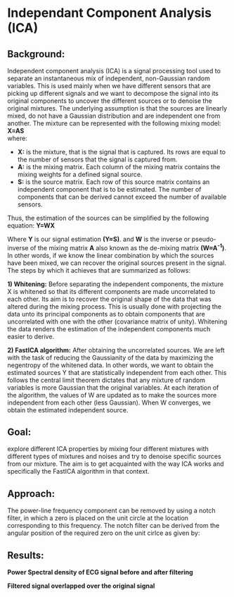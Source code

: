 # Independant Component Analysis (ICA) 

## Background:
Independent component analysis (ICA) is a signal processing tool used to separate an instantaneous mix of independent, non-Gaussian random variables. This is used mainly when we have different sensors that are picking up different signals and we want to decompose the signal into its original components to uncover the different sources or to denoise the original mixtures. The underlying assumption is that the sources are linearly mixed, do not have a Gaussian distribution and are independent one from another. The mixture can be represented with the following mixing model:
**X=AS**  
  where:
  *	**X:** is the mixture, that is the signal that is captured. Its rows are equal to the number of sensors that the signal is captured from.  
  * **A:** is the mixing matrix. Each column of the mixing matrix contains the mixing weights for a defined signal source.
  * **S:** is the source matrix. Each row of this source matrix contains an independent component that is to be estimated. The number of components that can be derived cannot exceed the number of available sensors.
    
 Thus, the estimation of the sources can be simplified by the following equation: 
 **Y=WX** 
 
 Where **Y** is our signal estimation **(Y≈S)**. and **W** is the inverse or pseudo-inverse of the mixing matrix **A** also known as the de-mixing matrix  **(W≈A<sup>-1</sup>)**. In other words, if we know the linear combination by which the sources have been mixed, we can recover the original sources present in the signal. The steps by which it achieves that are summarized as follows:  
   
 **1) Whitening:** Before separating the independent components, the mixture X is whitened so that its different components are made uncorrelated to each other. Its aim is to recover the original shape of the data that was altered during the mixing process. This is usually done with projecting the data unto its principal components as to obtain components that are uncorrelated with one with the other (covariance matrix of unity). Whitening the data renders the estimation of the independent components much easier to derive.  
   
   **2) FastICA algorithm:** After obtaining the uncorrelated sources. We are left with the task of reducing the Gaussianity of the data by maximizing the negentropy of the whitened data. In other words, we want to obtain the estimated sources Y that are statistically independent from each other. This follows the central limit theorem dictates that any mixture of random variables is more Gaussian that the original variables. At each iteration of the algorithm, the values of W are updated as to make the sources more independent from each other (less Gaussian). When W converges, we obtain the estimated independent source.

  
## Goal:
explore different ICA properties by mixing four different mixtures with different types of mixtures and noises and try to denoise specific sources from our mixture. The aim is to get acquainted with the way ICA works and specifically the FastICA algorithm in that context.
  
## Approach:
The power-line frequency component can be removed by using a notch filter, in which a zero is placed on the unit circle at the location corresponding to this frequency. The notch filter can be derived from the angular position of the required zero on the unit cirlce as given by:  
  
  
## Results:
  
**Power Spectral density of ECG signal before and after filtering**

  
**Filtered signal overlapped over the original signal**







